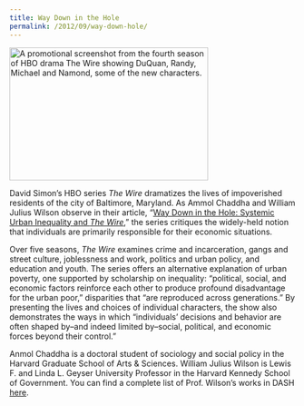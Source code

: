 ```yaml
---
title: Way Down in the Hole
permalink: /2012/09/way-down-hole/
---
```

<img src="{{site.baseurl}}/assets/img/TheWireS4.jpeg" alt="A promotional screenshot from the fourth season of HBO drama The Wire showing DuQuan, Randy, Michael and Namond, some of the new characters." title="A promotional screenshot from the fourth season of HBO drama The Wire showing DuQuan, Randy, Michael and Namond, some of the new characters." width="350" height="234" class="floatleft">

David Simon’s HBO series _The Wire_ dramatizes the lives of impoverished residents of the city of Baltimore, Maryland. As Ammol Chaddha and William Julius Wilson observe in their article, “[Way Down in the Hole: Systemic Urban Inequality and _The Wire_](http://nrs.harvard.edu/urn-3:HUL.InstRepos:8057979),” the series critiques the widely-held notion that individuals are primarily responsible for their economic situations.

Over five seasons, _The Wire_ examines crime and incarceration, gangs and street culture, joblessness and work, politics and urban policy, and education and youth. The series offers an alternative explanation of urban poverty, one supported by scholarship on inequality: “political, social, and economic factors reinforce each other to produce profound disadvantage for the urban poor,” disparities that “are reproduced across generations.” By presenting the lives and choices of individual characters, the show also demonstrates the ways in which “individuals’ decisions and behavior are often shaped by–and indeed limited by–social, political, and economic forces beyond their control.”

Anmol Chaddha is a doctoral student of sociology and social policy in the Harvard Graduate School of Arts & Sciences. William Julius Wilson is Lewis F. and Linda L. Geyser University Professor in the Harvard Kennedy School of Government. You can find a complete list of Prof. Wilson’s works in DASH [here](http://dash.harvard.edu/browse?authority=9d7694fade28b3cd622a12d25f367e15&type=harvardAuthor).
